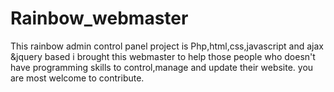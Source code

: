 # Rainbow_webmaster
This rainbow admin control panel project is Php,html,css,javascript and ajax &jquery based i brought this webmaster to help those people who doesn't have programming skills to control,manage and update their website. you are most welcome to contribute.

